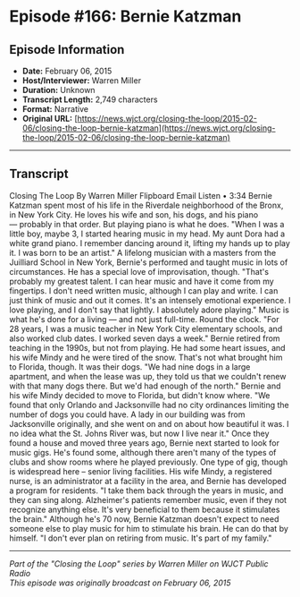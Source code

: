 # Episode #166: Bernie Katzman



## Episode Information

- **Date:** February 06, 2015
- **Host/Interviewer:** Warren Miller
- **Duration:** Unknown
- **Transcript Length:** 2,749 characters
- **Format:** Narrative
- **Original URL:** [https://news.wjct.org/closing-the-loop/2015-02-06/closing-the-loop-bernie-katzman](https://news.wjct.org/closing-the-loop/2015-02-06/closing-the-loop-bernie-katzman)

---

## Transcript

Closing The Loop
By
Warren Miller
Flipboard
Email
Listen
•
3:34
Bernie Katzman spent most of his life in the Riverdale neighborhood of the Bronx, in New York City. He loves his wife and son, his dogs, and his piano — probably in that order. But playing piano is what he does.
"When I was a little boy, maybe 3, I started hearing music in my head. My aunt Dora had a white grand piano. I remember dancing around it, lifting my hands up to play it. I was born to be an artist."
A lifelong musician with a masters from the Juilliard School in New York, Bernie's performed and taught music in lots of circumstances. He has a special love of improvisation, though.
"That's probably my greatest talent. I can hear music and have it come from my fingertips. I don't need written music, although I can play and write. I can just think of music and out it comes. It's an intensely emotional experience. I love playing, and I don't say that lightly. I absolutely adore playing."
Music is what he's done for a living — and not just full-time. Round the clock.
"For 28 years, I was a music teacher in New York City elementary schools, and also worked club dates. I worked seven days a week."
Bernie retired from teaching in the 1990s, but not from playing. He had some heart issues, and his wife Mindy and he were tired of the snow. That's not what brought him to Florida, though. It was their dogs.
"We had nine dogs in a large apartment, and when the lease was up, they told us that we couldn't renew with that many dogs there. But we'd had enough of the north."
Bernie and his wife Mindy decided to move to Florida, but didn't know where.
"We found that only Orlando and Jacksonville had no city ordinances limiting the number of dogs you could have. A lady in our building was from Jacksonville originally, and she went on and on about how beautiful it was. I no idea what the St. Johns River was, but now I live near it."
Once they found a house and moved three years ago, Bernie next started to look for music gigs. He's found some, although there aren't many of the types of clubs and show rooms where he played previously. One type of gig, though is widespread here – senior living facilities. His wife Mindy, a registered nurse, is an administrator at a facility in the area, and Bernie has developed a program for residents.
"I take them back through the years in music, and they can sing along. Alzheimer's patients remember music, even if they not recognize anything else. It's very beneficial to them because it stimulates the brain."
Although he's 70 now, Bernie Katzman doesn't expect to need someone else to play music for him to stimulate his brain. He can do that by himself.
"I don't ever plan on retiring from music. It's part of my family."

---

*Part of the "Closing the Loop" series by Warren Miller on WJCT Public Radio*  
*This episode was originally broadcast on February 06, 2015*
